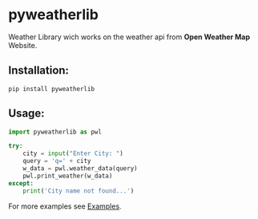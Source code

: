 # pyweatherlib

Weather Library wich works on the weather api from **Open Weather Map** Website.

## Installation:
```nano
pip install pyweatherlib
```

## Usage:
```py
import pyweatherlib as pwl

try:
    city = input("Enter City: ")
    query = 'q=' + city
    w_data = pwl.weather_data(query)
    pwl.print_weather(w_data)
except:
    print('City name not found...')
```
For more examples see [Examples](https://github.com/roshaan55/pyweatherlib/blob/main/Examples "Examples of funcions of pyweatherlib").
